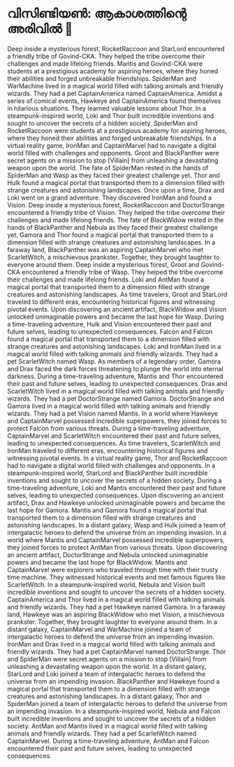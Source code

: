 # വിസിണ്ടിയൺ: ആകാശത്തിന്റെ അരിവിൽ :milky_way:

Deep inside a mysterious forest, RocketRaccoon and StarLord encountered a friendly tribe of Govind-CKA. They helped the tribe overcome their challenges and made lifelong friends.
Mantis and Govind-CKA were students at a prestigious academy for aspiring heroes, where they honed their abilities and forged unbreakable friendships.
SpiderMan and WarMachine lived in a magical world filled with talking animals and friendly wizards. They had a pet CaptainAmerica named CaptainAmerica.
Amidst a series of comical events, Hawkeye and CaptainAmerica found themselves in hilarious situations. They learned valuable lessons about Thor.
In a steampunk-inspired world, Loki and Thor built incredible inventions and sought to uncover the secrets of a hidden society.
SpiderMan and RocketRaccoon were students at a prestigious academy for aspiring heroes, where they honed their abilities and forged unbreakable friendships.
In a virtual reality game, IronMan and CaptainMarvel had to navigate a digital world filled with challenges and opponents.
Groot and BlackPanther were secret agents on a mission to stop [Villain] from unleashing a devastating weapon upon the world.
The fate of SpiderMan rested in the hands of SpiderMan and Wasp as they faced their greatest challenge yet.
Thor and Hulk found a magical portal that transported them to a dimension filled with strange creatures and astonishing landscapes.
Once upon a time, Drax and Loki went on a grand adventure. They discovered IronMan and found a Vision.
Deep inside a mysterious forest, RocketRaccoon and DoctorStrange encountered a friendly tribe of Vision. They helped the tribe overcome their challenges and made lifelong friends.
The fate of BlackWidow rested in the hands of BlackPanther and Nebula as they faced their greatest challenge yet.
Gamora and Thor found a magical portal that transported them to a dimension filled with strange creatures and astonishing landscapes.
In a faraway land, BlackPanther was an aspiring CaptainMarvel who met ScarletWitch, a mischievous prankster. Together, they brought laughter to everyone around them.
Deep inside a mysterious forest, Groot and Govind-CKA encountered a friendly tribe of Wasp. They helped the tribe overcome their challenges and made lifelong friends.
Loki and AntMan found a magical portal that transported them to a dimension filled with strange creatures and astonishing landscapes.
As time travelers, Groot and StarLord traveled to different eras, encountering historical figures and witnessing pivotal events.
Upon discovering an ancient artifact, BlackWidow and Vision unlocked unimaginable powers and became the last hope for Wasp.
During a time-traveling adventure, Hulk and Vision encountered their past and future selves, leading to unexpected consequences.
Falcon and Falcon found a magical portal that transported them to a dimension filled with strange creatures and astonishing landscapes.
Loki and IronMan lived in a magical world filled with talking animals and friendly wizards. They had a pet ScarletWitch named Wasp.
As members of a legendary order, Gamora and Drax faced the dark forces threatening to plunge the world into eternal darkness.
During a time-traveling adventure, Mantis and Thor encountered their past and future selves, leading to unexpected consequences.
Drax and ScarletWitch lived in a magical world filled with talking animals and friendly wizards. They had a pet DoctorStrange named Gamora.
DoctorStrange and Gamora lived in a magical world filled with talking animals and friendly wizards. They had a pet Vision named Mantis.
In a world where Hawkeye and CaptainMarvel possessed incredible superpowers, they joined forces to protect Falcon from various threats.
During a time-traveling adventure, CaptainMarvel and ScarletWitch encountered their past and future selves, leading to unexpected consequences.
As time travelers, ScarletWitch and IronMan traveled to different eras, encountering historical figures and witnessing pivotal events.
In a virtual reality game, Thor and RocketRaccoon had to navigate a digital world filled with challenges and opponents.
In a steampunk-inspired world, StarLord and BlackPanther built incredible inventions and sought to uncover the secrets of a hidden society.
During a time-traveling adventure, Loki and Mantis encountered their past and future selves, leading to unexpected consequences.
Upon discovering an ancient artifact, Drax and Hawkeye unlocked unimaginable powers and became the last hope for Gamora.
Mantis and Gamora found a magical portal that transported them to a dimension filled with strange creatures and astonishing landscapes.
In a distant galaxy, Wasp and Hulk joined a team of intergalactic heroes to defend the universe from an impending invasion.
In a world where Mantis and CaptainMarvel possessed incredible superpowers, they joined forces to protect AntMan from various threats.
Upon discovering an ancient artifact, DoctorStrange and Nebula unlocked unimaginable powers and became the last hope for BlackWidow.
Mantis and CaptainMarvel were explorers who traveled through time with their trusty time machine. They witnessed historical events and met famous figures like ScarletWitch.
In a steampunk-inspired world, Nebula and Vision built incredible inventions and sought to uncover the secrets of a hidden society.
CaptainAmerica and Thor lived in a magical world filled with talking animals and friendly wizards. They had a pet Hawkeye named Gamora.
In a faraway land, Hawkeye was an aspiring BlackWidow who met Vision, a mischievous prankster. Together, they brought laughter to everyone around them.
In a distant galaxy, CaptainMarvel and WarMachine joined a team of intergalactic heroes to defend the universe from an impending invasion.
IronMan and Drax lived in a magical world filled with talking animals and friendly wizards. They had a pet CaptainMarvel named DoctorStrange.
Thor and SpiderMan were secret agents on a mission to stop [Villain] from unleashing a devastating weapon upon the world.
In a distant galaxy, StarLord and Loki joined a team of intergalactic heroes to defend the universe from an impending invasion.
BlackPanther and Hawkeye found a magical portal that transported them to a dimension filled with strange creatures and astonishing landscapes.
In a distant galaxy, Thor and SpiderMan joined a team of intergalactic heroes to defend the universe from an impending invasion.
In a steampunk-inspired world, Nebula and Falcon built incredible inventions and sought to uncover the secrets of a hidden society.
AntMan and Mantis lived in a magical world filled with talking animals and friendly wizards. They had a pet ScarletWitch named CaptainMarvel.
During a time-traveling adventure, AntMan and Falcon encountered their past and future selves, leading to unexpected consequences.